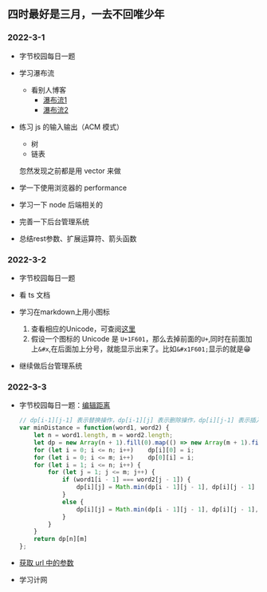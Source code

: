 ## 四时最好是三月，一去不回唯少年

### 2022-3-1

+ 字节校园每日一题

+ 学习瀑布流
  + 看别人博客
    + [瀑布流1](https://juejin.cn/post/6963071339108237319)
    + [瀑布流2](https://juejin.cn/post/6844904004720263176)
+ 练习 js 的输入输出（ACM 模式）
  + 树
  + 链表
  
  忽然发现之前都是用 vector 来做
+ 学一下使用浏览器的 performance
+ 学习一下 node 后端相关的
+ 完善一下后台管理系统

+ 总结rest参数、扩展运算符、箭头函数

### 2022-3-2

+ 字节校园每日一题

+ 看 ts 文档

+ 学习在markdown上用小图标

  1. 查看相应的Unicode，可查阅[这里](https://apps.timwhitlock.info/emoji/tables/unicode#)
  2. 假设一个图标的 Unicode 是 `U+1F601`，那么去掉前面的`U+`,同时在前面加上`&#x`,在后面加上分号，就能显示出来了。比如`&#x1F601;`显示的就是&#x1F601;

+ 继续做后台管理系统

  
  

### 2022-3-3

+ 字节校园每日一题：[编辑距离](https://leetcode-cn.com/problems/edit-distance/)

  ```js
  // dp[i-1][j-1] 表示替换操作，dp[i-1][j] 表示删除操作，dp[i][j-1] 表示插入操作。
  var minDistance = function(word1, word2) {
      let n = word1.length, m = word2.length;
      let dp = new Array(n + 1).fill(0).map(() => new Array(m + 1).fill(0));
      for (let i = 0; i <= n; i++)    dp[i][0] = i;
      for (let i = 0; i <= m; i++)    dp[0][i] = i;
      for (let i = 1; i <= n; i++) {
          for (let j = 1; j <= m; j++) {
              if (word1[i - 1] === word2[j - 1]) {
                  dp[i][j] = Math.min(dp[i - 1][j - 1], dp[i][j - 1] + 1, dp[i - 1][j] + 1);
              }
              else {
                  dp[i][j] = Math.min(dp[i - 1][j - 1], dp[i][j - 1], dp[i - 1][j]) + 1;
              }
          }
      }
      return dp[n][m]
  };
  ```

  

+ [获取 url 中的参数](https://www.nowcoder.com/practice/a3ded747e3884a3c86d09d88d1652e10)

+ 学习计网